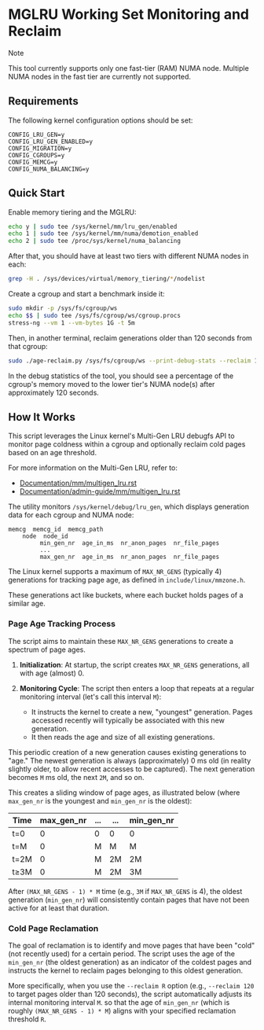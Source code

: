 # MGLRU Working Set Monitoring and Reclaim

> [!NOTE]
> This tool currently supports only one fast-tier (RAM) NUMA node. Multiple NUMA nodes in the fast tier are currently not supported.

## Requirements

The following kernel configuration options should be set:

```
CONFIG_LRU_GEN=y
CONFIG_LRU_GEN_ENABLED=y
CONFIG_MIGRATION=y
CONFIG_CGROUPS=y
CONFIG_MEMCG=y
CONFIG_NUMA_BALANCING=y
```

## Quick Start

Enable memory tiering and the MGLRU:

```sh
echo y | sudo tee /sys/kernel/mm/lru_gen/enabled
echo 1 | sudo tee /sys/kernel/mm/numa/demotion_enabled
echo 2 | sudo tee /proc/sys/kernel/numa_balancing
```

After that, you should have at least two tiers with different NUMA nodes in each:

```sh
grep -H . /sys/devices/virtual/memory_tiering/*/nodelist
```

Create a cgroup and start a benchmark inside it:

```sh
sudo mkdir -p /sys/fs/cgroup/ws
echo $$ | sudo tee /sys/fs/cgroup/ws/cgroup.procs
stress-ng --vm 1 --vm-bytes 1G -t 5m
```

Then, in another terminal, reclaim generations older than 120 seconds from that cgroup:

```sh
sudo ./age-reclaim.py /sys/fs/cgroup/ws --print-debug-stats --reclaim 120
```

In the debug statistics of the tool, you should see a percentage of the cgroup's memory moved
to the lower tier's NUMA node(s) after approximately 120 seconds.

## How It Works

This script leverages the Linux kernel's Multi-Gen LRU debugfs API to monitor page coldness within a cgroup and optionally reclaim cold pages based on an age threshold.

For more information on the Multi-Gen LRU, refer to:
- [Documentation/mm/multigen_lru.rst](https://docs.kernel.org/mm/multigen_lru.html)
- [Documentation/admin-guide/mm/multigen_lru.rst](https://docs.kernel.org/admin-guide/mm/multigen_lru.html)


The utility monitors `/sys/kernel/debug/lru_gen`, which displays generation data for each cgroup and NUMA node:

```
memcg  memcg_id  memcg_path
    node  node_id
         min_gen_nr  age_in_ms  nr_anon_pages  nr_file_pages
         ...
         max_gen_nr  age_in_ms  nr_anon_pages  nr_file_pages
```

The Linux kernel supports a maximum of `MAX_NR_GENS` (typically 4) generations for tracking page age, as defined in `include/linux/mmzone.h`.

These generations act like buckets, where each bucket holds pages of a similar age.

### Page Age Tracking Process

The script aims to maintain these `MAX_NR_GENS` generations to create a spectrum of page ages.

1.  **Initialization**: At startup, the script creates `MAX_NR_GENS` generations, all with age (almost) 0.

2.  **Monitoring Cycle**: The script then enters a loop that repeats at a regular monitoring interval (let's call this interval `M`):
    *   It instructs the kernel to create a new, "youngest" generation. Pages accessed recently will typically be associated with this new generation.
    *   It then reads the age and size of all existing generations.

This periodic creation of a new generation causes existing generations to "age." The newest generation is always (approximately) 0 ms old (in reality slightly older, to allow recent accesses to be captured).
The next generation becomes `M` ms old, the next `2M`, and so on.

This creates a sliding window of page ages, as illustrated below (where `max_gen_nr` is the youngest and `min_gen_nr` is the oldest):

| Time  | max_gen_nr | ... | ... | min_gen_nr |
|-------|------------|-----|-----|------------|
| t=0   | 0          | 0   | 0   | 0          |
| t=M   | 0          | M   | M   | M          |
| t=2M  | 0          | M   | 2M  | 2M         |
| t≥3M  | 0          | M   | 2M  | 3M         |

After `(MAX_NR_GENS - 1) * M` time (e.g., `3M` if `MAX_NR_GENS` is 4), the oldest generation (`min_gen_nr`) will consistently contain pages that have not been active for at least that duration.

### Cold Page Reclamation

The goal of reclamation is to identify and move pages that have been "cold" (not recently used) for a certain period. The script uses the age of the `min_gen_nr` (the oldest generation) as an indicator of the coldest pages and instructs the kernel to reclaim pages belonging to this oldest generation.

More specifically, when you use the `--reclaim R` option (e.g., `--reclaim 120` to target pages older than 120 seconds), the script automatically adjusts its internal monitoring interval `M`.
so that the age of `min_gen_nr` (which is roughly `(MAX_NR_GENS - 1) * M`) aligns with your specified reclamation threshold `R`.
